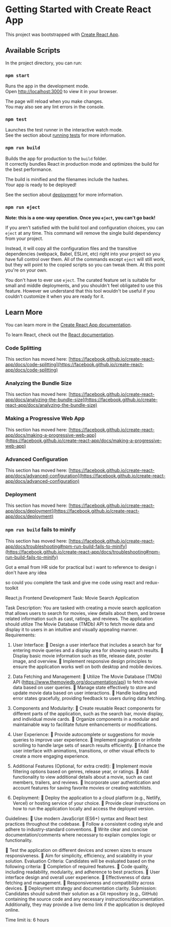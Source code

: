 # Getting Started with Create React App

This project was bootstrapped with [Create React App](https://github.com/facebook/create-react-app).

## Available Scripts

In the project directory, you can run:

### `npm start`

Runs the app in the development mode.\
Open [http://localhost:3000](http://localhost:3000) to view it in your browser.

The page will reload when you make changes.\
You may also see any lint errors in the console.

### `npm test`

Launches the test runner in the interactive watch mode.\
See the section about [running tests](https://facebook.github.io/create-react-app/docs/running-tests) for more information.

### `npm run build`

Builds the app for production to the `build` folder.\
It correctly bundles React in production mode and optimizes the build for the best performance.

The build is minified and the filenames include the hashes.\
Your app is ready to be deployed!

See the section about [deployment](https://facebook.github.io/create-react-app/docs/deployment) for more information.

### `npm run eject`

**Note: this is a one-way operation. Once you `eject`, you can't go back!**

If you aren't satisfied with the build tool and configuration choices, you can `eject` at any time. This command will remove the single build dependency from your project.

Instead, it will copy all the configuration files and the transitive dependencies (webpack, Babel, ESLint, etc) right into your project so you have full control over them. All of the commands except `eject` will still work, but they will point to the copied scripts so you can tweak them. At this point you're on your own.

You don't have to ever use `eject`. The curated feature set is suitable for small and middle deployments, and you shouldn't feel obligated to use this feature. However we understand that this tool wouldn't be useful if you couldn't customize it when you are ready for it.

## Learn More

You can learn more in the [Create React App documentation](https://facebook.github.io/create-react-app/docs/getting-started).

To learn React, check out the [React documentation](https://reactjs.org/).

### Code Splitting

This section has moved here: [https://facebook.github.io/create-react-app/docs/code-splitting](https://facebook.github.io/create-react-app/docs/code-splitting)

### Analyzing the Bundle Size

This section has moved here: [https://facebook.github.io/create-react-app/docs/analyzing-the-bundle-size](https://facebook.github.io/create-react-app/docs/analyzing-the-bundle-size)

### Making a Progressive Web App

This section has moved here: [https://facebook.github.io/create-react-app/docs/making-a-progressive-web-app](https://facebook.github.io/create-react-app/docs/making-a-progressive-web-app)

### Advanced Configuration

This section has moved here: [https://facebook.github.io/create-react-app/docs/advanced-configuration](https://facebook.github.io/create-react-app/docs/advanced-configuration)

### Deployment

This section has moved here: [https://facebook.github.io/create-react-app/docs/deployment](https://facebook.github.io/create-react-app/docs/deployment)

### `npm run build` fails to minify

This section has moved here: [https://facebook.github.io/create-react-app/docs/troubleshooting#npm-run-build-fails-to-minify](https://facebook.github.io/create-react-app/docs/troubleshooting#npm-run-build-fails-to-minify)

<!-- ******************* -->

Got a email from HR side for practical but i want to reference to design i don't have any idea

so could you complete the task and give me code using react and redux-toolkit

React.js Frontend Development Task: Movie Search Application

Task Description: You are tasked with creating a movie search application that allows users to
search for movies, view details about them, and browse related information such as cast,
ratings, and reviews. The application should utilize The Movie Database (TMDb) API to fetch
movie data and display it to users in an intuitive and visually appealing manner.
Requirements:

1. User Interface:
    Design a user interface that includes a search bar for entering movie queries and a display
   area for showing search results.
    Display basic movie information such as title, release date, poster image, and overview.
    Implement responsive design principles to ensure the application works well on both
   desktop and mobile devices.
2. Data Fetching and Management:
    Utilize The Movie Database (TMDb) API
   (https://www.themoviedb.org/documentation/api) to fetch movie data based on user
   queries.
    Manage state effectively to store and update movie data based on user interactions.
    Handle loading and error states gracefully, providing feedback to users during data
   fetching.

3. Components and Modularity:
    Create reusable React components for different parts of the application, such as the search
   bar, movie display, and individual movie cards.
    Organize components in a modular and maintainable way to facilitate future
   enhancements or modifications.

4. User Experience:
    Provide autocomplete or suggestions for movie queries to improve user experience.
    Implement pagination or infinite scrolling to handle large sets of search results efficiently.
    Enhance the user interface with animations, transitions, or other visual effects to create a
   more engaging experience.
5. Additional Features (Optional, for extra credit):
    Implement movie filtering options based on genres, release year, or ratings.
    Add functionality to view additional details about a movie, such as cast members, trailers,
   and reviews.
    Incorporate user authentication and account features for saving favorite movies or
   creating watchlists.

6. Deployment:
    Deploy the application to a cloud platform (e.g., Netlify, Vercel) or hosting service of
   your choice.
    Provide clear instructions on how to run the application locally and access the deployed
   version.

Guidelines:
 Use modern JavaScript (ES6+) syntax and React best practices throughout the codebase.
 Follow a consistent coding style and adhere to industry-standard conventions.
 Write clear and concise documentation/comments where necessary to explain complex logic or
functionality.

 Test the application on different devices and screen sizes to ensure responsiveness.
 Aim for simplicity, efficiency, and scalability in your solution.
Evaluation Criteria: Candidates will be evaluated based on the following criteria:
 Completion of required features.
 Code quality, including readability, modularity, and adherence to best practices.
 User interface design and overall user experience.
 Effectiveness of data fetching and management.
 Responsiveness and compatibility across devices.
 Deployment strategy and documentation clarity.
Submission: Candidates should submit their solution as a Git repository (e.g., GitHub) containing the
source code and any necessary instructions/documentation. Additionally, they may provide a live demo
link if the application is deployed online.

Time limit is: 6 hours
